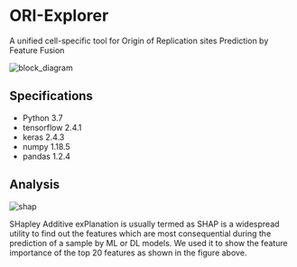 # ORI-Explorer
A unified cell-specific tool for Origin of Replication sites Prediction by Feature Fusion

![block_diagram](https://user-images.githubusercontent.com/80881943/227442401-63f37866-b005-460e-94db-ab8edba1e8fc.png)


## Specifications
- Python 3.7
- tensorflow 2.4.1
- keras 2.4.3
- numpy 1.18.5
- pandas 1.2.4

## Analysis
![shap](https://user-images.githubusercontent.com/80881943/234735967-077d6efc-e68f-42d3-bfbc-0ed5074fedf4.png)


SHapley Additive exPlanation is usually termed as SHAP is a widespread utility to find out the features which are most consequential during the prediction of a sample by ML or DL models. We used it to show the feature importance of the top 20 features as shown in the figure above.
